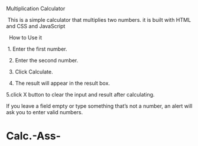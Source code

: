 Multiplication Calculator



‎
‎This is a simple calculator that multiplies two numbers. it is built with HTML and CSS and JavaScript 


‎
‎
‎How to Use it 
‎


‎
‎1. Enter the first number.


‎
‎
‎2. Enter the second number.


‎
‎
‎3. Click Calculate.

‎
‎
‎4. The result will appear in the result box.




5.click  X button to clear the input and result after calculating.




If you leave a field empty or type something that’s not a number, an alert will ask you to enter valid numbers.
‎
‎
‎
‎
‎

# Calc.-Ass-
